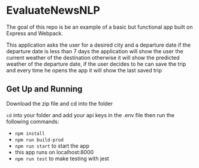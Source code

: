# EvaluateNewsNLP

The goal of this repo is be an example of a basic but functional app built on Express and Webpack.

This application asks the user for a desired city and
a departure date if the departure date is less than 7 days
the application will show the user the current weather of the destination otherwise it will show the predicted weather of the departure date, if the user decides to he can save the trip and every time he opens the app it will show the last saved trip

## Get Up and Running

Download the zip file and cd into the folder

`cd` into your folder and add your api keys in the .env file then run the following commands:

-   `npm install`
-   `npm run build-prod`
-   `npm run start` to start the app
-   this app runs on localhost:8000
-   `npm run test` to make testing with jest
